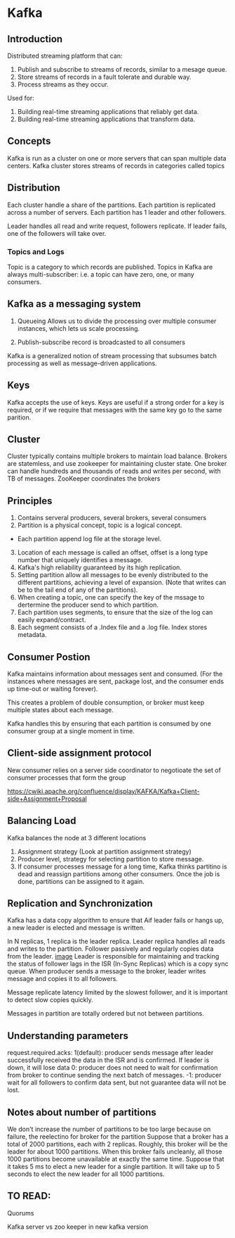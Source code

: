 # Kafka

## Introduction

Distributed streaming platform that can:
1. Publish and subscribe to streams of records, similar to a mesage queue. 
2. Store streams of records in a fault tolerate and durable way. 
3. Process streams as they occur. 

Used for:
1. Building real-time streaming applications that reliably get data.
2. Building real-time streaming applications that transform data.

## Concepts

Kafka is run as a cluster on one or more servers that can span multiple data centers. 
Kafka cluster stores streams of records in categories called topics 


## Distribution 
Each cluster handle a share of the partitions. Each partition is replicated across a number of servers. Each partition has 1 leader and other followers. 

Leader handles all read and write request, followers replicate. If leader fails, one of the followers will take over.  

### Topics and Logs
Topic is a category to which records are published. Topics in Kafka are always multi-subscriber: i.e. a topic can have zero, one, or many consumers. 


## Kafka as a messaging system
1. Queueing
Allows us to divide the processing over multiple consumer instances, which lets us scale processing. 

2. Publish-subscribe
record is broadcasted to all consumers

Kafka is a generalized notion of stream processing that subsumes batch processing as well as message-driven applications. 


## Keys
Kafka accepts the use of keys. Keys are useful if a strong order for a key is required, or if we require that messages with the same key go to the same parition. 

## Cluster
Cluster typically contains multiple brokers to maintain load balance. Brokers are statemless, and use zookeeper for maintaining cluster state. 
One broker can handle hundreds and thousands of reads and writes per second, with TB of messages. 
ZooKeeper coordinates the brokers 

## Principles
1. Contains serveral producers, several brokers, several consumers
2. Partition is a physical concept, topic is a logical concept. 
- Each partition append log file at the storage level. 
3. Location of each message is called an offset, offset is a long type number that uniquely identifies a message. 
4. Kafka's high reliability guaranteed by its high replication. 
5. Setting partition allow all messages to be evenly distributed to the different partitions, achieving a level of expansion. (Note that writes can be to the tail end of any of the partitions).
6. When creating a topic, one can specify the key of the mssage to dertermine the producer send to which partition. 
7. Each partition uses segments, to ensure that the size of the log can easily expand/contract. 
8. Each segment consists of a .Index file and a .log file. Index stores metadata.

## Consumer Postion

Kafka maintains information about messages sent and consumed. (For the instances where messages are sent, package lost, and the consumer ends up time-out or waiting forever). 

This creates a problem of double consumption, or broker must keep multiple states about each message. 

Kafka handles this by ensuring that each partition is consumed by one consumer group at a single moment in time. 

## Client-side assignment protocol

New consumer relies on a server side coordinator to negotioate the set of consumer processes that form the group

https://cwiki.apache.org/confluence/display/KAFKA/Kafka+Client-side+Assignment+Proposal

## Balancing Load
Kafka balances the node at 3 different locations
1. Assignment strategy
(Look at partition assignment strategy)
2. Producer level, strategy for selecting partition to store message. 
3. If consumer processes message for a long time, Kafka thinks partitino is dead and reassign partitions among other consumers. Once the job is done, partitions can be assigned to it again.

## Replication and Synchronization
Kafka has a data copy algorithm to ensure that Aif leader fails or hangs up, a new leader is elected and message is written. 

In N replicas, 1 replica is the leader replica. Leader replica handles all reads and writes to the partition. Follower passively and regularly copies data from the leader.
[image](https://pocket-image-cache.com/direct?url=https%3A%2F%2Fcdn-images-1.medium.com%2Fmax%2F1600%2F0*EKINPKA_r9-9ip5k.png&resize=w1408)
Leader is responsible for maintaining and tracking the status of follower lags in the ISR (In-Sync Replicas) which is a copy sync queue. When producer sends a message to the broker, leader writes message and copies it to all followers. 

Message replicate latency limited by the slowest follower, and it is important to detect slow copies quickly. 

Messages in partition are totally ordered but not between partitions.

## Understanding parameters

request.required.acks:
1(default): producer sends message after leader successfully received the data in the ISR and is confirmed. If leader is down, it will lose data
0: producer does not need to wait for confirmation from broker to continue sending the next batch of messages. 
-1: producer wait for all followers to confirm data sent, but not guarantee data will not be lost. 


## Notes about number of partitions

We don't increase the number of partitions to be too large because on failure, the reelectino for broker for the partition Suppose that a broker has a total of 2000 partitions, each with 2 replicas. Roughly, this broker will be the leader for about 1000 partitions. 
When this broker fails uncleanly, all those 1000 partitions become unavailable at exactly the same time. Suppose that it takes 5 ms to elect a new leader for a single partition. It will take up to 5 seconds to elect the new leader for all 1000 partitions.

## TO READ:
Quorums

Kafka server vs zoo keeper in new kafka version
